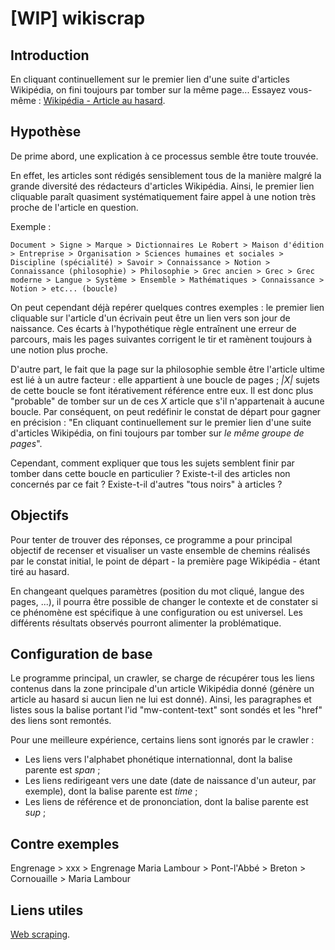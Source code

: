 # [WIP] wikiscrap

## Introduction

En cliquant continuellement sur le premier lien d'une suite d'articles Wikipédia, on fini toujours par tomber sur la même page...
Essayez vous-même : [Wikipédia - Article au hasard](https://fr.wikipedia.org/wiki/Sp%C3%A9cial:Page_au_hasard).

## Hypothèse

De prime abord, une explication à ce processus semble être toute trouvée.

En effet, les articles sont rédigés sensiblement tous de la manière malgré la grande diversité des rédacteurs d'articles Wikipédia. Ainsi, le premier lien cliquable paraît quasiment systématiquement faire appel à une notion très proche de l'article en question.

Exemple :

    Document > Signe > Marque > Dictionnaires Le Robert > Maison d'édition > Entreprise > Organisation > Sciences humaines et sociales > Discipline (spécialité) > Savoir > Connaissance > Notion > Connaissance (philosophie) > Philosophie > Grec ancien > Grec > Grec moderne > Langue > Système > Ensemble > Mathématiques > Connaissance > Notion > etc... (boucle)

On peut cependant déjà repérer quelques contres exemples : le premier lien cliquable sur l'article d'un écrivain peut être un lien vers son jour de naissance. Ces écarts à l'hypothétique règle entraînent une erreur de parcours, mais les pages suivantes corrigent le tir et ramènent toujours à une notion plus proche.

D'autre part, le fait que la page sur la philosophie semble être l'article ultime est lié à un autre facteur : elle appartient à une boucle de pages ; _|X|_ sujets de cette boucle se font itérativement référence entre eux. Il est donc plus "probable" de tomber sur un de ces _X_ article que s'il n'appartenait à aucune boucle. Par conséquent, on peut redéfinir le constat de départ pour gagner en précision : "En cliquant continuellement sur le premier lien d'une suite d'articles Wikipédia, on fini toujours par tomber sur *le même groupe de pages*". 

Cependant, comment expliquer que tous les sujets semblent finir par tomber dans cette boucle en particulier ? Existe-t-il des articles non concernés par ce fait ? Existe-t-il d'autres "tous noirs" à articles ?

## Objectifs

Pour tenter de trouver des réponses, ce programme a pour principal objectif de recenser et visualiser un vaste ensemble de chemins réalisés par le constat initial, le point de départ - la première page Wikipédia - étant tiré au hasard.

En changeant quelques paramètres (position du mot cliqué, langue des pages, ...), il pourra être possible de changer le contexte et de constater si ce phénomène est spécifique à une configuration ou est universel. Les différents résultats observés pourront alimenter la problématique.

## Configuration de base

Le programme principal, un crawler, se charge de récupérer tous les liens contenus dans la zone principale d'un article Wikipédia donné (génère un article au hasard si aucun lien ne lui est donné).
Ainsi, les paragraphes et listes sous la balise portant l'id "mw-content-text" sont sondés et les "href" des liens sont remontés.

Pour une meilleure expérience, certains liens sont ignorés par le crawler :
- Les liens vers l'alphabet phonétique internationnal, dont la balise parente est _span_ ;
- Les liens redirigeant vers une date (date de naissance d'un auteur, par exemple), dont la balise parente est _time_ ;
- Les liens de référence et de prononciation, dont la balise parente est _sup_ ;

## Contre exemples 

Engrenage > xxx > Engrenage
Maria Lambour > Pont-l'Abbé > Breton > Cornouaille > Maria Lambour

## Liens utiles

[Web scraping](https://fr.wikipedia.org/wiki/Web_scraping).
